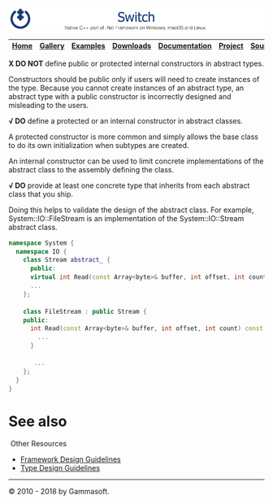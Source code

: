 [![Switch Header](Pictures/SwitchNativeC++port.png)](https://gammasoft71.wixsite.com/switch)

| [Home](Home.md) | [Gallery](Gallery.md) | [Examples](Examples.md) | [Downloads](Downloads.md) | [Documentation](Documentation.md) | [Project](https://sourceforge.net/projects/switchpro) | [Source](https://github.com/gammasoft71/switch) | [License](License.md) | [Gammasoft](https://gammasoft71.wixsite.com/gammasoft) |
|-----------------|-----------------------|-------------------------|-------------------------|-----------------------------------|-------------------------------------------------------|-------------------------------------------------|-----------------------|---------------------------------------------------------|

**X DO NOT** define public or protected internal constructors in abstract types.

Constructors should be public only if users will need to create instances of the type. Because you cannot create instances of an abstract type, an abstract type with a public constructor is incorrectly designed and misleading to the users.

**√ DO** define a protected or an internal constructor in abstract classes.

A protected constructor is more common and simply allows the base class to do its own initialization when subtypes are created.

An internal constructor can be used to limit concrete implementations of the abstract class to the assembly defining the class.

**√ DO** provide at least one concrete type that inherits from each abstract class that you ship.

Doing this helps to validate the design of the abstract class. For example, System::IO::FileStream is an implementation of the System::IO::Stream abstract class.

```c++
namespace System {
  namespace IO {
    class Stream abstract_ {
      public:
      virtual int Read(const Array<byte>& buffer, int offset, int count) const = 0;
      ...
    };
 
    class FileStream : public Stream {
    public:
      int Read(const Array<byte>& buffer, int offset, int count) const override {
        ...
      }
 
       ...
    };
  }
}
```

# See also
​
Other Resources

* [Framework Design Guidelines](FrameworkDesignGuidelines.md)
* [Type Design Guidelines](TypeDesignGuidelines.md)

______________________________________________________________________________________________

© 2010 - 2018 by Gammasoft.
